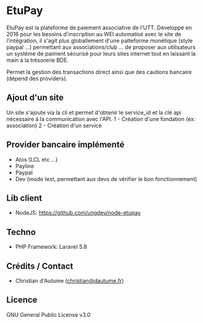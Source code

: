 # EtuPay

EtuPay est la plateforme de paiement associative de l'UTT. Développé en 2016 pour les besoins d'inscription au WEI automatisé avec le site de l'intégration, il s'agit plus globallement  d'une palteforme monétique (style paypal ...) permettant aux associations/club ... de proposer aux utilisateurs un système de paiment sécurisé pour leurs sites internet tout en laissant la main à la trésorerie BDE.

Permet la gestion des transactions direct ainsi que des cautions bancaire (dépend des providers).

## Ajout d'un site

Un site s'ajoute via la cli et permet d'obtenir le service_id et la clé api nécessaire à la communication avec l'API.
1 - Création d'une fondation (ex: association)
2 - Création d'un service 

## Provider bancaire implémenté
- Atos (LCL etc ...)
- Payline
- Paypal
- Dev (mode test, permettant aux devs de vérifier le bon fonctionnement)

## Lib client
- NodeJS: https://github.com/ungdev/node-etupay

## Techno
 - PHP Framework: Laravel 5.8

 ## Crédits / Contact
 - Christian d'Autume (christian@dautume.fr)

 ## Licence
GNU General Public License v3.0